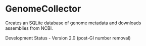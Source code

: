 # GenomeCollector
Creates an SQLite database of genome metadata and downloads assemblies from NCBI.

Development Status - Version 2.0 (post-GI number removal)
